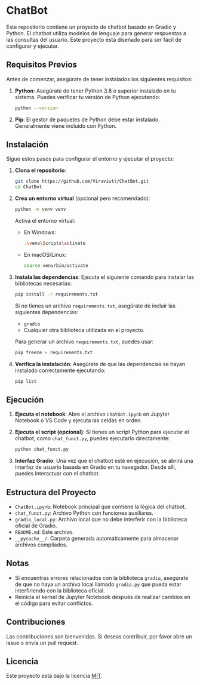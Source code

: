 # ChatBot

Este repositorio contiene un proyecto de chatbot basado en Gradio y Python. El chatbot utiliza modelos de lenguaje para generar respuestas a las consultas del usuario. Este proyecto está diseñado para ser fácil de configurar y ejecutar.

## Requisitos Previos

Antes de comenzar, asegúrate de tener instalados los siguientes requisitos:

1. **Python**: Asegúrate de tener Python 3.8 o superior instalado en tu sistema. Puedes verificar tu versión de Python ejecutando:
   ```bash
   python --version
   ```
2. **Pip**: El gestor de paquetes de Python debe estar instalado. Generalmente viene incluido con Python.

## Instalación

Sigue estos pasos para configurar el entorno y ejecutar el proyecto:

1. **Clona el repositorio**:
   ```bash
   git clone https://github.com/Viraviutt/ChatBot.git
   cd ChatBot
   ```

2. **Crea un entorno virtual** (opcional pero recomendado):
   ```bash
   python -m venv venv
   ```
   Activa el entorno virtual:
   - En Windows:
     ```bash
     .\venv\Scripts\activate
     ```
   - En macOS/Linux:
     ```bash
     source venv/bin/activate
     ```

3. **Instala las dependencias**:
   Ejecuta el siguiente comando para instalar las bibliotecas necesarias:
   ```bash
   pip install -r requirements.txt
   ```

   Si no tienes un archivo `requirements.txt`, asegúrate de incluir las siguientes dependencias:
   - `gradio`
   - Cualquier otra biblioteca utilizada en el proyecto.

   Para generar un archivo `requirements.txt`, puedes usar:
   ```bash
   pip freeze > requirements.txt
   ```

4. **Verifica la instalación**:
   Asegúrate de que las dependencias se hayan instalado correctamente ejecutando:
   ```bash
   pip list
   ```

## Ejecución

1. **Ejecuta el notebook**:
   Abre el archivo `ChatBot.ipynb` en Jupyter Notebook o VS Code y ejecuta las celdas en orden.

2. **Ejecuta el script (opcional)**:
   Si tienes un script Python para ejecutar el chatbot, como `chat_funct.py`, puedes ejecutarlo directamente:
   ```bash
   python chat_funct.py
   ```

3. **Interfaz Gradio**:
   Una vez que el chatbot esté en ejecución, se abrirá una interfaz de usuario basada en Gradio en tu navegador. Desde allí, puedes interactuar con el chatbot.

## Estructura del Proyecto

- `ChatBot.ipynb`: Notebook principal que contiene la lógica del chatbot.
- `chat_funct.py`: Archivo Python con funciones auxiliares.
- `gradio_local.py`: Archivo local que no debe interferir con la biblioteca oficial de Gradio.
- `README.md`: Este archivo.
- `__pycache__/`: Carpeta generada automáticamente para almacenar archivos compilados.

## Notas

- Si encuentras errores relacionados con la biblioteca `gradio`, asegúrate de que no haya un archivo local llamado `gradio.py` que pueda estar interfiriendo con la biblioteca oficial.
- Reinicia el kernel de Jupyter Notebook después de realizar cambios en el código para evitar conflictos.

## Contribuciones

Las contribuciones son bienvenidas. Si deseas contribuir, por favor abre un issue o envía un pull request.

## Licencia

Este proyecto está bajo la licencia [MIT](LICENSE).